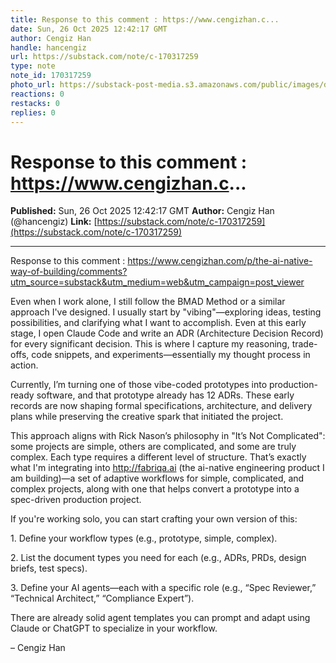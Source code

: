 ```yaml
---
title: Response to this comment : https://www.cengizhan.c...
date: Sun, 26 Oct 2025 12:42:17 GMT
author: Cengiz Han
handle: hancengiz
url: https://substack.com/note/c-170317259
type: note
note_id: 170317259
photo_url: https://substack-post-media.s3.amazonaws.com/public/images/dd3c9352-78f7-4a7e-ab29-7efd239dd41c_400x400.jpeg
reactions: 0
restacks: 0
replies: 0
---
```


# Response to this comment : https://www.cengizhan.c...

**Published:** Sun, 26 Oct 2025 12:42:17 GMT
**Author:** Cengiz Han (@hancengiz)
**Link:** [https://substack.com/note/c-170317259](https://substack.com/note/c-170317259)

---

Response to this comment : <https://www.cengizhan.com/p/the-ai-native-way-of-building/comments?utm_source=substack&utm_medium=web&utm_campaign=post_viewer>

Even when I work alone, I still follow the BMAD Method or a similar approach I've designed. I usually start by "vibing"—exploring ideas, testing possibilities, and clarifying what I want to accomplish. Even at this early stage, I open Claude Code and write an ADR (Architecture Decision Record) for every significant decision. This is where I capture my reasoning, trade-offs, code snippets, and experiments—essentially my thought process in action.

Currently, I’m turning one of those vibe-coded prototypes into production-ready software, and that prototype already has 12 ADRs. These early records are now shaping formal specifications, architecture, and delivery plans while preserving the creative spark that initiated the project.

This approach aligns with Rick Nason’s philosophy in "It’s Not Complicated": some projects are simple, others are complicated, and some are truly complex. Each type requires a different level of structure. That’s exactly what I'm integrating into <http://fabriqa.ai> (the ai-native engineering product I am building)—a set of adaptive workflows for simple, complicated, and complex projects, along with one that helps convert a prototype into a spec-driven production project.

If you're working solo, you can start crafting your own version of this:

1\. Define your workflow types (e.g., prototype, simple, complex).

2\. List the document types you need for each (e.g., ADRs, PRDs, design briefs, test specs).

3\. Define your AI agents—each with a specific role (e.g., “Spec Reviewer,” “Technical Architect,” “Compliance Expert”).

There are already solid agent templates you can prompt and adapt using Claude or ChatGPT to specialize in your workflow.

– Cengiz Han

